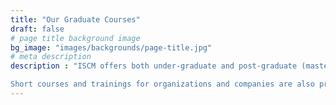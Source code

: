 ```yaml
---
title: "Our Graduate Courses"
draft: false
# page title background image
bg_image: "images/backgrounds/page-title.jpg"
# meta description
description : "ISCM offers both under-graduate and post-graduate (master and doctoral degrees). Students have opportunities to study abroad and be supervised by professors and lecturers from ISCM and from reputable universities in Europe, South Korea, New Zealand, and Japan. Dual degrees will be granted for students who can accumulate required number of credits from ISCM and partnering universities.

Short courses and trainings for organizations and companies are also provided regularly and on-demand. Majority of courses are delivered in English."
---
```

